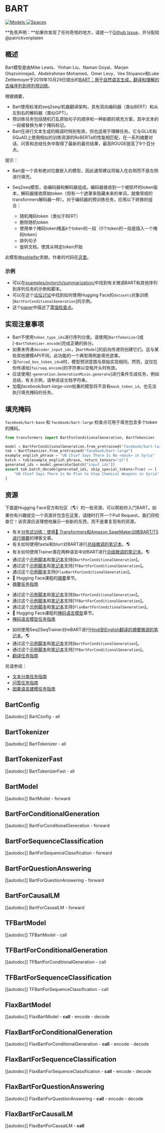 <!--版权所有2020年The HuggingFace团队。保留所有权利。

根据Apache许可证第2.0版（"许可证"）授权；除非你遵守许可证的规定，否则你不得使用此文件。

你可以在以下位置获取许可证的副本：http://www.apache.org/licenses/LICENSE-2.0

除非适用法律要求或书面同意，根据许可证分发的软件是按"原样"分发的，不附带任何明示或暗示的条件或担保。请参阅许可证以了解在许可证下的特定语言和限制。

⚠️请注意，此文件是Markdown格式，但包含特定于我们的文档生成器（类似MDX）的语法，可能无法在你的Markdown查看器中正确显示。

-->

# BART

<div class="flex flex-wrap space-x-1">
<a href="https://huggingface.co/models?filter=bart">
<img alt="Models" src="https://img.shields.io/badge/All_model_pages-bart-blueviolet">
</a>
<a href="https://huggingface.co/spaces/docs-demos/bart-large-mnli">
<img alt="Spaces" src="https://img.shields.io/badge/%F0%9F%A4%97%20Hugging%20Face-Spaces-blue">
</a>
</div>

**免责声明：**如果你发现了任何奇怪的地方，请提一个[Github Issue](https://github.com/huggingface/transformers/issues/new?assignees=&labels=&template=bug-report.md&title)，并分配给@patrickvonplaten

## 概述

Bart模型是由Mike Lewis、Yinhan Liu、Naman Goyal、Marjan Ghazvininejad、Abdelrahman Mohamed、Omer Levy、Ves Stoyanov和Luke Zettlemoyer于2019年10月29日提出的[BART：用于自然语言生成、翻译和理解的去噪序列到序列预训练](https://arxiv.org/abs/1910.13461)。

根据摘要，

- Bart使用标准的seq2seq/机器翻译架构，具有双向编码器（类似BERT）和从左到右的解码器（类似GPT）。
- 预训练任务包括随机打乱原始句子的顺序和一种新颖的填充方案，其中文本的一段被替换为单个掩码标记。
- Bart在进行文本生成的精调时特别有效，但也适用于理解任务。它与GLUE和SQuAD上使用相似的训练资源的RoBERTa的性能相匹配，在一系列摘要对话、问答和总结任务中取得了最新的最优结果，最高ROUGE提高了6个百分点。

提示：

- Bart是一个具有绝对位置嵌入的模型，因此通常建议将输入在右侧而不是左侧进行填充。
- Seq2seq模型，由编码器和解码器组成。编码器接收到一个被损坏的token版本，解码器接收原始token（但有一个遮罩来隐藏未来的单词，就像常规的transformers解码器一样）。对于编码器的预训练任务，应用以下转换的组合：

  * 随机掩码token（类似于BERT）
  * 删除随机token
  * 使用单个掩码token掩盖k个token的一段（0个token的一段是插入一个掩码token）
  * 排列句子
  * 旋转文档，使其从特定token开始

此模型由[sshleifer](https://huggingface.co/sshleifer)贡献。作者的代码在[这里](https://github.com/pytorch/fairseq/tree/master/examples/bart)。

### 示例

- 可以在[examples/pytorch/summarization/](https://github.com/huggingface/transformers/tree/main/examples/pytorch/summarization/README.md)中找到有关微调BART和其他序列到序列任务的示例和脚本。
- 可以在这个[论坛讨论](https://discuss.huggingface.co/t/train-bart-for-conditional-generation-e-g-summarization/1904)中找到如何使用Hugging Face的`datasets`对象训练[`BartForConditionalGeneration`]的示例。
- 这个[paper](https://arxiv.org/abs/2010.13002)中描述了[蒸馏检查点](https://huggingface.co/models?search=distilbart)。

## 实现注意事项

- Bart不使用`token_type_ids`进行序列分类。请使用[`BartTokenizer`]或[`~BartTokenizer.encode`]完成正确的拆分。
- 如果未传递`decoder_input_ids`，[`BartModel`]的前向传递将创建它们。这与某些其他建模API不同。此功能的一个典型用例是填充遮罩。
- 当`forced_bos_token_id=0`时，模型预测意图与原始实现相同。然而，这仅在你传递给[`fairseq.encode`]的字符串以空格开头时有效。
- 应该使用[`~generation.GenerationMixin.generate`]进行条件生成任务，例如总结，有关示例，请参阅该文档字符串。
- 加载*facebook/bart-large-cnn*权重的模型将不具有`mask_token_id`，也无法执行填充掩码的任务。

## 填充掩码

`facebook/bart-base` 和 `facebook/bart-large` 检查点可用于填充包含多个token的掩码。

```python
from transformers import BartForConditionalGeneration, BartTokenizer

model = BartForConditionalGeneration.from_pretrained("facebook/bart-large", forced_bos_token_id=0)
tok = BartTokenizer.from_pretrained("facebook/bart-large")
example_english_phrase = "UN Chief Says There Is No <mask> in Syria"
batch = tok(example_english_phrase, return_tensors="pt")
generated_ids = model.generate(batch["input_ids"])
assert tok.batch_decode(generated_ids, skip_special_tokens=True) == [
    "UN Chief Says There Is No Plan to Stop Chemical Weapons in Syria"
]
```

## 资源

下面是Hugging Face官方和社区（🌎）的一些资源，可以帮助你入门BART。如果你有兴趣提交一个资源并包含在这里，请随时打开一个Pull Request，我们将检查它！该资源应该理想地展示一些新的东西，而不是重复现有的资源。

<PipelineTag pipeline="summarization"/>

- 有关[分布式训练：使用🤗 Transformers和Amazon SageMaker训练BART/T5进行摘要](https://huggingface.co/blog/sagemaker-distributed-training-seq2seq)的博客文章。
- 有关如何使用fastai和blurr对BART进行[总结微调的笔记本](https://colab.research.google.com/github/ohmeow/ohmeow_website/blob/master/posts/2021-05-25-mbart-sequence-classification-with-blurr.ipynb)。🌎
- 有关如何使用Trainer类在两种语言中对BART进行[总结微调的笔记本](https://colab.research.google.com/github/elsanns/xai-nlp-notebooks/blob/master/fine_tune_bart_summarization_two_langs.ipynb)。🌎
- 通过这个[示例脚本](https://github.com/huggingface/transformers/tree/main/examples/pytorch/summarization)和[笔记本](https://colab.research.google.com/github/huggingface/notebooks/blob/main/examples/summarization.ipynb)支持[`BartForConditionalGeneration`]。
- 通过这个[示例脚本](https://github.com/huggingface/transformers/tree/main/examples/tensorflow/summarization)和[笔记本](https://colab.research.google.com/github/huggingface/notebooks/blob/main/examples/summarization-tf.ipynb)支持[`TFBartForConditionalGeneration`]。
- 通过这个[示例脚本](https://github.com/huggingface/transformers/tree/main/examples/flax/summarization)支持[`FlaxBartForConditionalGeneration`]。
- 🤗 Hugging Face课程的[摘要](https://huggingface.co/course/chapter7/5?fw=pt#summarization)章节。
- [摘要任务指南](../tasks/summarization)

<PipelineTag pipeline="fill-mask"/>

- 通过这个[示例脚本](https://github.com/huggingface/transformers/tree/main/examples/pytorch/language-modeling#robertabertdistilbert-and-masked-language-modeling)和[笔记本](https://colab.research.google.com/github/huggingface/notebooks/blob/main/examples/language_modeling.ipynb)支持[`BartForConditionalGeneration`]。
- 通过这个[示例脚本](https://github.com/huggingface/transformers/tree/main/examples/tensorflow/language-modeling#run_mlmpy)和[笔记本](https://colab.research.google.com/github/huggingface/notebooks/blob/main/examples/language_modeling-tf.ipynb)支持[`TFBartForConditionalGeneration`]。
- 通过这个[示例脚本](https://github.com/huggingface/transformers/tree/main/examples/flax/language-modeling#masked-language-modeling)和[笔记本](https://colab.research.google.com/github/huggingface/notebooks/blob/main/examples/masked_language_modeling_flax.ipynb)支持[`FlaxBartForConditionalGeneration`]。
- 🤗 Hugging Face课程的[掩码语言模型](https://huggingface.co/course/chapter7/3?fw=pt)章节。
- [掩码语言模型任务指南](../tasks/masked_language_modeling)

<PipelineTag pipeline="translation"/>

- 如何使用Seq2SeqTrainer对mBART进行[Hindi到English翻译的摘要微调的笔记本](https://colab.research.google.com/github/vasudevgupta7/huggingface-tutorials/blob/main/translation_training.ipynb)。🌎
- 通过这个[示例脚本](https://github.com/huggingface/transformers/tree/main/examples/pytorch/translation)和[笔记本](https://colab.research.google.com/github/huggingface/notebooks/blob/main/examples/translation.ipynb)支持[`BartForConditionalGeneration`]。
- 通过这个[示例脚本](https://github.com/huggingface/transformers/tree/main/examples/tensorflow/translation)和[笔记本](https://colab.research.google.com/github/huggingface/notebooks/blob/main/examples/translation-tf.ipynb)支持[`TFBartForConditionalGeneration`]。
- [翻译任务指南](../tasks/translation)

另请参阅：
- [文本分类任务指南](../tasks/sequence_classification)
- [问答任务指南](../tasks/question_answering)
- [因果语言建模任务指南](../tasks/language_modeling)

## BartConfig

[[autodoc]] BartConfig
    - all

## BartTokenizer

[[autodoc]] BartTokenizer
    - all

## BartTokenizerFast

[[autodoc]] BartTokenizerFast
    - all

## BartModel

[[autodoc]] BartModel
    - forward

## BartForConditionalGeneration

[[autodoc]] BartForConditionalGeneration
    - forward

## BartForSequenceClassification

[[autodoc]] BartForSequenceClassification
    - forward

## BartForQuestionAnswering

[[autodoc]] BartForQuestionAnswering
    - forward

## BartForCausalLM

[[autodoc]] BartForCausalLM
    - forward

## TFBartModel

[[autodoc]] TFBartModel
    - call

## TFBartForConditionalGeneration

[[autodoc]] TFBartForConditionalGeneration
    - call

## TFBartForSequenceClassification

[[autodoc]] TFBartForSequenceClassification
    - call

## FlaxBartModel

[[autodoc]] FlaxBartModel
    - __call__
    - encode
    - decode

## FlaxBartForConditionalGeneration

[[autodoc]] FlaxBartForConditionalGeneration
    - __call__
    - encode
    - decode

## FlaxBartForSequenceClassification

[[autodoc]] FlaxBartForSequenceClassification
    - __call__
    - encode
    - decode

## FlaxBartForQuestionAnswering

[[autodoc]] FlaxBartForQuestionAnswering
    - __call__
    - encode
    - decode

## FlaxBartForCausalLM

[[autodoc]] FlaxBartForCausalLM
    - __call__